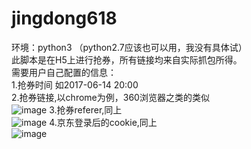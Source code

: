 # jingdong618

环境：python3 （python2.7应该也可以用，我没有具体试）</br>
此脚本是在H5上进行抢券，所有链接均来自实际抓包所得。</br>
需要用户自己配置的信息：</br>
1.抢券时间 如2017-06-14 20:00 </br>
2.抢券链接,以chrome为例，360浏览器之类的类似</br>
![image](https://github.com/hupujrs2017/jingdong618/blob/master/jingdong/image/QQ%E6%88%AA%E5%9B%BE20170614163745.png)
3.抢券referer,同上</br>
![image](https://github.com/hupujrs2017/jingdong618/blob/master/jingdong/image/QQ%E6%88%AA%E5%9B%BE20170614163841.png)
4.京东登录后的cookie,同上</br>
![image](https://github.com/hupujrs2017/jingdong618/blob/master/jingdong/image/QQ%E6%88%AA%E5%9B%BE20170614164003.png)
